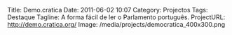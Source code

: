 Title: Demo.cratica
Date: 2011-06-02 10:07
Category: Projectos
Tags: Destaque
Tagline: A forma fácil de ler o Parlamento português. 
ProjectURL: http://demo.cratica.org/
Image: /media/projects/democratica_400x300.png

